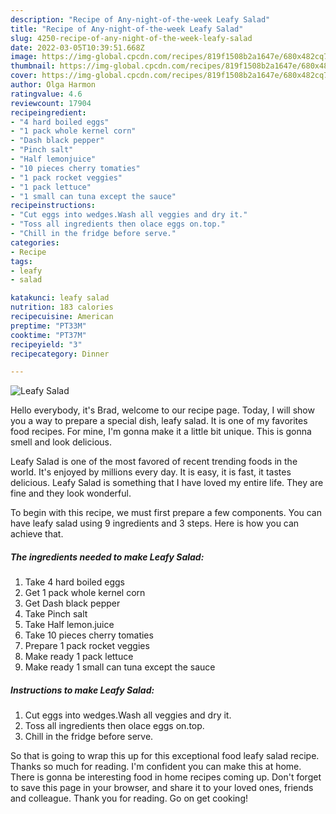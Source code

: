 ```yaml
---
description: "Recipe of Any-night-of-the-week Leafy Salad"
title: "Recipe of Any-night-of-the-week Leafy Salad"
slug: 4250-recipe-of-any-night-of-the-week-leafy-salad
date: 2022-03-05T10:39:51.668Z
image: https://img-global.cpcdn.com/recipes/819f1508b2a1647e/680x482cq70/leafy-salad-recipe-main-photo.jpg
thumbnail: https://img-global.cpcdn.com/recipes/819f1508b2a1647e/680x482cq70/leafy-salad-recipe-main-photo.jpg
cover: https://img-global.cpcdn.com/recipes/819f1508b2a1647e/680x482cq70/leafy-salad-recipe-main-photo.jpg
author: Olga Harmon
ratingvalue: 4.6
reviewcount: 17904
recipeingredient:
- "4 hard boiled eggs"
- "1 pack whole kernel corn"
- "Dash black pepper"
- "Pinch salt"
- "Half lemonjuice"
- "10 pieces cherry tomaties"
- "1 pack rocket veggies"
- "1 pack lettuce"
- "1 small can tuna except the sauce"
recipeinstructions:
- "Cut eggs into wedges.Wash all veggies and dry it."
- "Toss all ingredients then olace eggs on.top."
- "Chill in the fridge before serve."
categories:
- Recipe
tags:
- leafy
- salad

katakunci: leafy salad 
nutrition: 183 calories
recipecuisine: American
preptime: "PT33M"
cooktime: "PT37M"
recipeyield: "3"
recipecategory: Dinner

---
```



![Leafy Salad](https://img-global.cpcdn.com/recipes/819f1508b2a1647e/680x482cq70/leafy-salad-recipe-main-photo.jpg)

Hello everybody, it's Brad, welcome to our recipe page. Today, I will show you a way to prepare a special dish, leafy salad. It is one of my favorites food recipes. For mine, I'm gonna make it a little bit unique. This is gonna smell and look delicious.



Leafy Salad is one of the most favored of recent trending foods in the world. It's enjoyed by millions every day. It is easy, it is fast, it tastes delicious. Leafy Salad is something that I have loved my entire life. They are fine and they look wonderful.


To begin with this recipe, we must first prepare a few components. You can have leafy salad using 9 ingredients and 3 steps. Here is how you can achieve that.

<!--inarticleads1-->

##### The ingredients needed to make Leafy Salad:

1. Take 4 hard boiled eggs
1. Get 1 pack whole kernel corn
1. Get Dash black pepper
1. Take Pinch salt
1. Take Half lemon.juice
1. Take 10 pieces cherry tomaties
1. Prepare 1 pack rocket veggies
1. Make ready 1 pack lettuce
1. Make ready 1 small can tuna except the sauce




<!--inarticleads2-->

##### Instructions to make Leafy Salad:

1. Cut eggs into wedges.Wash all veggies and dry it.
1. Toss all ingredients then olace eggs on.top.
1. Chill in the fridge before serve.




So that is going to wrap this up for this exceptional food leafy salad recipe. Thanks so much for reading. I'm confident you can make this at home. There is gonna be interesting food in home recipes coming up. Don't forget to save this page in your browser, and share it to your loved ones, friends and colleague. Thank you for reading. Go on get cooking!
